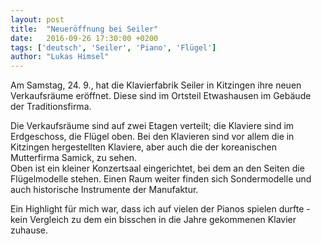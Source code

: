 ```yaml
---
layout: post
title:  "Neueröffnung bei Seiler"
date:   2016-09-26 17:30:00 +0200
tags: ['deutsch', 'Seiler', 'Piano', 'Flügel']
author: "Lukas Himsel"
---
```

Am Samstag, 24. 9., hat die Klavierfabrik Seiler in Kitzingen ihre neuen Verkaufsräume eröffnet. Diese sind im Ortsteil Etwashausen im Gebäude der Traditionsfirma. 

Die Verkaufsräume sind auf zwei Etagen verteilt; die Klaviere sind im Erdgeschoss, die Flügel oben. Bei den Klavieren sind vor allem die in Kitzingen hergestellten Klaviere, aber auch die der koreanischen Mutterfirma Samick, zu sehen.  
Oben ist ein kleiner Konzertsaal eingerichtet, bei dem an den Seiten die Flügelmodelle stehen. Einen Raum weiter finden sich Sondermodelle und auch historische Instrumente der Manufaktur.

Ein Highlight für mich war, dass ich auf vielen der Pianos spielen durfte - kein Vergleich zu dem ein bisschen in die Jahre gekommenen Klavier zuhause.
